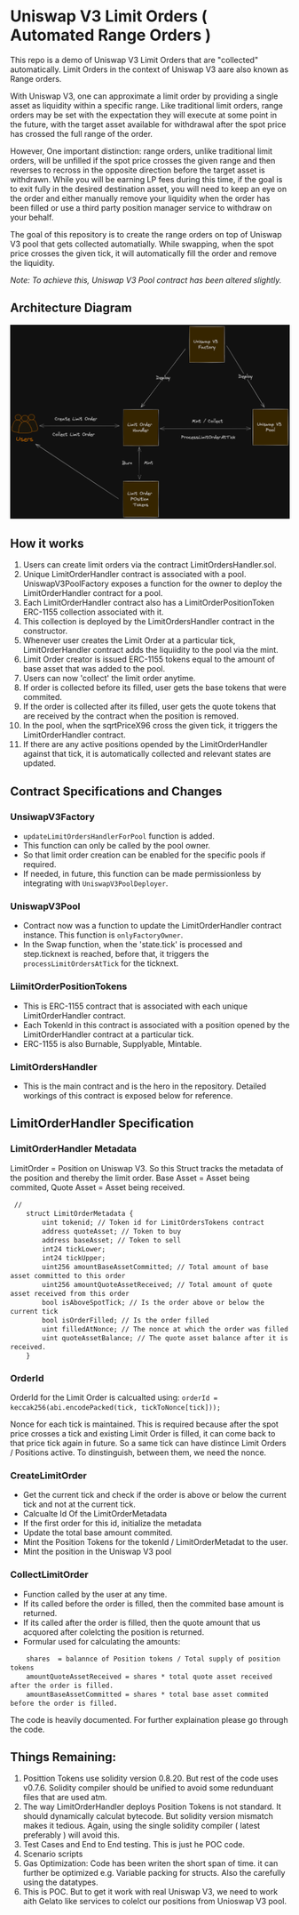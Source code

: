 # Uniswap V3 Limit Orders ( Automated Range Orders )

This repo is a demo of Uniswap V3 Limit Orders that are "collected" automatically. Limit Orders in the context of Uniswap V3 aare also known as Range orders.

With Uniswap V3, one can approximate a limit order by providing a single asset as liquidity within a specific range. Like traditional limit orders, range orders may be set with the expectation they will execute at some point in the future, with the target asset available for withdrawal after the spot price has crossed the full range of the order.

However, One important distinction: range orders, unlike traditional limit orders, will be unfilled if the spot price crosses the given range and then reverses to recross in the opposite direction before the target asset is withdrawn. While you will be earning LP fees during this time, if the goal is to exit fully in the desired destination asset, you will need to keep an eye on the order and either manually remove your liquidity when the order has been filled or use a third party position manager service to withdraw on your behalf.

The goal of this repository is to create the range orders on top of Uniswap V3 pool that gets collected automatially. While swapping, when the spot price crosses the given tick, it will automatically fill the order and remove the liquidity.

_Note: To achieve this, Uniswap V3 Pool contract has been altered slightly._

## Architecture Diagram

![Archiecture Diagram](./diagrams/Uniswap-V3-Limit-Orders.png)

## How it works

1. Users can create limit orders via the contract LimitOrdersHandler.sol.
2. Unique LimitOrderHandler contract is associated with a pool. UniswapV3PoolFactory exposes a function for the owner to deploy the LimitOrderHandler contract for a pool.
3. Each LimitOrderHandler contract also has a LimitOrderPositionToken ERC-1155 collection associated with it.
4. This collection is deployed by the LimitOrdersHandler contract in the constructor.
5. Whenever user creates the Limit Order at a particular tick, LimitOrderHandler contract adds the liquiidity to the pool via the mint.
6. Limit Order creator is issued ERC-1155 tokens equal to the amount of base asset that was added to the pool.
7. Users can now 'collect' the limit order anytime.
8. If order is collected before its filled, user gets the base tokens that were commited.
9. If the order is collected after its filled, user gets the quote tokens that are received by the contract when the position is removed.
10. In the pool, when the sqrtPriceX96 cross the given tick, it triggers the LimitOrderHandler contract.
11. If there are any active positions opended by the LimitOrderHandler against that tick, it is automatically collected and relevant states are updated.

## Contract Specifications and Changes

### UnsiwapV3Factory

- `updateLimitOrdersHandlerForPool` function is added.
- This function can only be called by the pool owner.
- So that limit order creation can be enabled for the specific pools if required.
- If needed, in future, this function can be made permissionless by integrating with `UniswapV3PoolDeployer`.

### UniswapV3Pool

- Contract now was a function to update the LimitOrderHandler contract instance. This function is `onlyFactoryOwner`.
- In the Swap function, when the 'state.tick' is processed and step.ticknext is reached, before that, it triggers the `processLimitOrdersAtTick` for the ticknext.

### LiimitOrderPositionTokens

- This is ERC-1155 contract that is associated with each unique LimitOrderHandler contract.
- Each TokenId in this contract is associated with a position opened by the LimitOrderHandler contract at a particular tick.
- ERC-1155 is also Burnable, Supplyable, Mintable.

### LimitOrdersHandler

- This is the main contract and is the hero in the repository. Detailed workings of this contract is exposed below for reference.

## LimitOrderHandler Specification

### LimitOrderHandler Metadata

LimitOrder = Position on Uniswap V3. So this Struct tracks the metadata of the position and thereby the limit order.
Base Asset = Asset being commited, Quote Asset = Asset being received.

```
 //
    struct LimitOrderMetadata {
        uint tokenid; // Token id for LimitOrdersTokens contract
        address quoteAsset; // Token to buy
        address baseAsset; // Token to sell
        int24 tickLower;
        int24 tickUpper;
        uint256 amountBaseAssetCommitted; // Total amount of base asset committed to this order
        uint256 amountQuoteAssetReceived; // Total amount of quote asset received from this order
        bool isAboveSpotTick; // Is the order above or below the current tick
        bool isOrderFilled; // Is the order filled
        uint filledAtNonce; // The nonce at which the order was filled
        uint quoteAssetBalance; // The quote asset balance after it is received.
    }
```

### OrderId

OrderId for the Limit Order is calcualted using:
`orderId = keccak256(abi.encodePacked(tick, tickToNonce[tick]));`

Nonce for each tick is maintained. This is required because after the spot price crosses a tick and existing Limit Order is filled, it can come back to that price tick again in future. So a same tick can have distince Limit Orders / Positions active. To dinstinguish, between them, we need the nonce.

### CreateLimitOrder

- Get the current tick and check if the order is above or below the current tick and not at the current tick.
- Calcualte Id Of the LimitOrderMetadata
- If the first order for this id, initialize the metadata
- Update the total base amount commited.
- Mint the Position Tokens for the tokenId / LimitOrderMetadat to the user.
- Mint the position in the Uniswap V3 pool

### CollectLimitOrder

- Function called by the user at any time.
- If its called before the order is filled, then the commited base amount is returned.
- If its called after the order is filled, then the quote amount that us acquored after colelcting the position is returned.
- Formular used for calculating the amounts:

```
    shares  = balannce of Position tokens / Total supply of position tokens
    amountQuoteAssetReceived = shares * total quote asset received after the order is filled.
    amountBaseAssetCommitted = shares * total base asset commited before the order is filled.
```

The code is heavily documented. For further explaination please go through the code.

## Things Remaining:

1. Posittion Tokens use solidity version 0.8.20. But rest of the code uses v0.7.6. Solidity compiler should be unified to avoid some redunduant files that are used atm.
2. The way LimitOrderHandler deploys Position Tokens is not standard. It should dynamically calculat bytecode. But solidity version mismatch makes it tedious. Again, using the single solidity compiler ( latest preferably ) will avoid this.
3. Test Cases and End to End testing. This is just he POC code.
4. Scenario scripts
5. Gas Optimization: Code has been writen the short span of time. it can further be optimized e.g. Variable packing for structs. Also the carefully using the datatypes.
6. This is POC. But to get it work with real Uniswap V3, we need to work aith Gelato like services to colelct our positions from Unioswap V3 pool.
